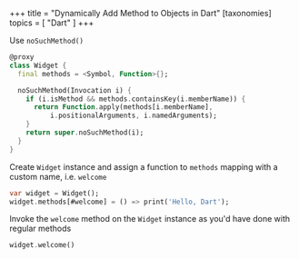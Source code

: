 +++
title = "Dynamically Add Method to Objects in Dart"
[taxonomies]
topics = [ "Dart" ]
+++

Use `noSuchMethod()`

```dart
@proxy
class Widget {
  final methods = <Symbol, Function>{};

  noSuchMethod(Invocation i) {
    if (i.isMethod && methods.containsKey(i.memberName)) {
      return Function.apply(methods[i.memberName],
          i.positionalArguments, i.namedArguments);
    }
    return super.noSuchMethod(i);
  }
}
```

Create `Widget` instance and assign a function to `methods` mapping with a custom name, i.e. `welcome`

```dart
var widget = Widget();
widget.methods[#welcome] = () => print('Hello, Dart');
```

Invoke the `welcome` method on the `Widget` instance as you'd have done with regular methods

```dart
widget.welcome()
```